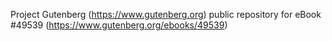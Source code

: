 Project Gutenberg (https://www.gutenberg.org) public repository for eBook #49539 (https://www.gutenberg.org/ebooks/49539)

